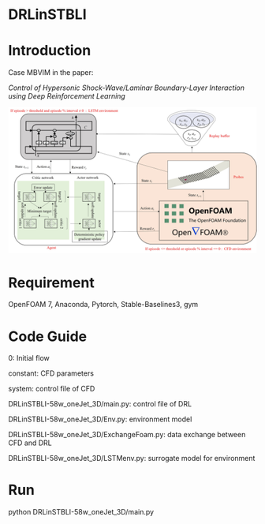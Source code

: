 DRLinSTBLI
=
# Introduction
Case MBVIM in the paper:

_Control of Hypersonic Shock-Wave/Laminar Boundary-Layer Interaction using Deep Reinforcement Learning_

![image](https://github.com/YiZhouNJUST/DRLinSTBLI/blob/master/framework.jpg)

# Requirement
OpenFOAM 7, Anaconda, Pytorch, Stable-Baselines3, gym

# Code Guide
0: Initial flow

constant: CFD parameters

system: control file of CFD

DRLinSTBLI-58w_oneJet_3D/main.py: control file of DRL

DRLinSTBLI-58w_oneJet_3D/Env.py: environment model

DRLinSTBLI-58w_oneJet_3D/ExchangeFoam.py: data exchange between CFD and DRL

DRLinSTBLI-58w_oneJet_3D/LSTMenv.py: surrogate model for environment

# Run
python DRLinSTBLI-58w_oneJet_3D/main.py
